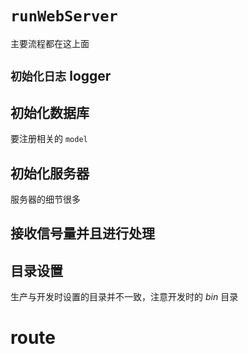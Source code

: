 # `runWebServer`
主要流程都在这上面

## `初始化日志` logger

## 初始化数据库
要注册相关的 `model`

## 初始化服务器
服务器的细节很多

## 接收信号量并且进行处理
 
##  目录设置
生产与开发时设置的目录并不一致，注意开发时的 *bin* 目录

# route
### 